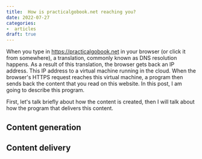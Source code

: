 ```yaml
---
title:  How is practicalgobook.net reaching you?
date: 2022-07-27
categories:
-  articles
draft: true
---
```


When you type in https://practicalgobook.net in your browser (or click it from somewhere), a translation,
commonly known as DNS resolution happens. As a result of this translation, the browser gets back
an IP address. This IP address to a virtual machine running in the cloud. When the browser's HTTPS request
reaches this virtual machine, a program then sends back the content that you read on this website. In this
post, I am going to describe this program.

First, let's talk briefly about how the content is created, then I will talk about how the program that
delivers this content.

## Content generation

## Content delivery
